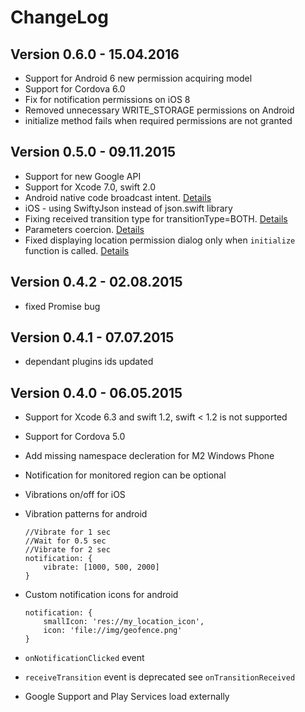 # ChangeLog

## Version 0.6.0 - 15.04.2016

- Support for Android 6 new permission acquiring model
- Support for Cordova 6.0
- Fix for notification permissions on iOS 8
- Removed unnecessary WRITE_STORAGE permissions on Android
- initialize method fails when required permissions are not granted

## Version 0.5.0 - 09.11.2015

- Support for new Google API
- Support for Xcode 7.0, swift 2.0
- Android native code broadcast intent. [Details](https://github.com/cowbell/cordova-plugin-geofence#listening-for-geofence-transitions-in-native-code)
- iOS - using SwiftyJson instead of json.swift library
- Fixing received transition type for transitionType=BOTH. [Details](https://github.com/cowbell/cordova-plugin-geofence/issues/91)
- Parameters coercion. [Details](https://github.com/cowbell/cordova-plugin-geofence/issues/84)
- Fixed displaying location permission dialog only when `initialize` function is called. [Details](https://github.com/cowbell/cordova-plugin-geofence/issues/85)

## Version 0.4.2 - 02.08.2015

- fixed Promise bug

## Version 0.4.1 - 07.07.2015

- dependant plugins ids updated

## Version 0.4.0 - 06.05.2015

- Support for Xcode 6.3 and swift 1.2, swift < 1.2 is not supported
- Support for Cordova 5.0
- Add missing namespace decleration for M2 Windows Phone
- Notification for monitored region can be optional
- Vibrations on/off for iOS
- Vibration patterns for android

    ```
    //Vibrate for 1 sec
    //Wait for 0.5 sec
    //Vibrate for 2 sec
    notification: {
        vibrate: [1000, 500, 2000]
    }
    ```
- Custom notification icons for android

    ```
    notification: {
        smallIcon: 'res://my_location_icon',
        icon: 'file://img/geofence.png'
    }
    ```
- `onNotificationClicked` event
- `receiveTransition` event is deprecated see `onTransitionReceived`
- Google Support and Play Services load externally
